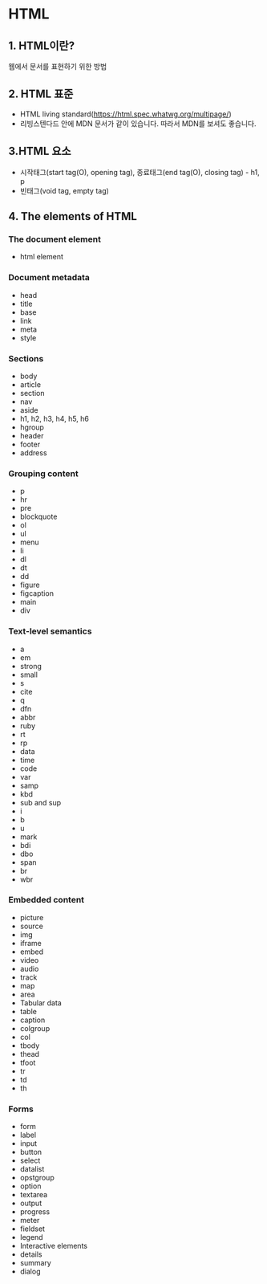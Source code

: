 # HTML

## 1. HTML이란?

웹에서 문서를 표현하기 위한 방법

## 2. HTML 표준

- HTML living standard(https://html.spec.whatwg.org/multipage/)
- 리빙스텐다드 안에 MDN 문서가 같이 있습니다. 따라서 MDN를 보셔도 좋습니다.

## 3.HTML 요소

- 시작태그(start tag(O), opening tag), 종료태그(end tag(O), closing tag) - h1, p
- 빈태그(void tag, empty tag)

## 4. The elements of HTML

### The document element

- html element

### Document metadata

- head
- title
- base
- link
- meta
- style

### Sections

- body
- article
- section
- nav
- aside
- h1, h2, h3, h4, h5, h6
- hgroup
- header
- footer
- address

### Grouping content

- p
- hr
- pre
- blockquote
- ol
- ul
- menu
- li
- dl
- dt
- dd
- figure
- figcaption
- main
- div

### Text-level semantics

- a
- em
- strong
- small
- s
- cite
- q
- dfn
- abbr
- ruby
- rt
- rp
- data
- time
- code
- var
- samp
- kbd
- sub and sup
- i
- b
- u
- mark
- bdi
- dbo
- span
- br
- wbr

### Embedded content

- picture
- source
- img
- iframe
- embed
- video
- audio
- track
- map
- area
- Tabular data
- table
- caption
- colgroup
- col
- tbody
- thead
- tfoot
- tr
- td
- th

### Forms

- form
- label
- input
- button
- select
- datalist
- opstgroup
- option
- textarea
- output
- progress
- meter
- fieldset
- legend
- Interactive elements
- details
- summary
- dialog
